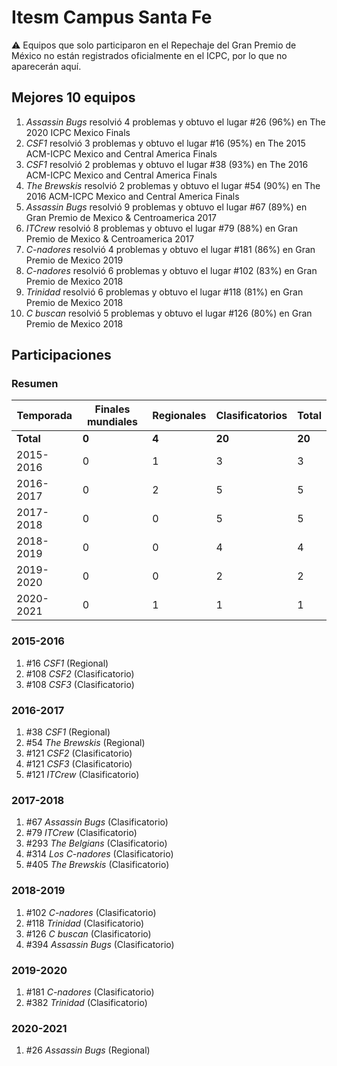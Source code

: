 # Itesm Campus Santa Fe

:warning: Equipos que solo participaron en el Repechaje del Gran Premio de México no están registrados oficialmente en el ICPC, por lo que no aparecerán aquí.

## Mejores 10 equipos

1. _Assassin Bugs_ resolvió 4 problemas y obtuvo el lugar #26 (96%) en The 2020 ICPC Mexico Finals
1. _CSF1_ resolvió 3 problemas y obtuvo el lugar #16 (95%) en The 2015 ACM-ICPC Mexico and Central America Finals
1. _CSF1_ resolvió 2 problemas y obtuvo el lugar #38 (93%) en The 2016 ACM-ICPC Mexico and Central America Finals
1. _The Brewskis_ resolvió 2 problemas y obtuvo el lugar #54 (90%) en The 2016 ACM-ICPC Mexico and Central America Finals
1. _Assassin Bugs_ resolvió 9 problemas y obtuvo el lugar #67 (89%) en Gran Premio de Mexico & Centroamerica 2017
1. _ITCrew_ resolvió 8 problemas y obtuvo el lugar #79 (88%) en Gran Premio de Mexico & Centroamerica 2017
1. _C-nadores_ resolvió 4 problemas y obtuvo el lugar #181 (86%) en Gran Premio de Mexico 2019
1. _C-nadores_ resolvió 6 problemas y obtuvo el lugar #102 (83%) en Gran Premio de Mexico 2018
1. _Trinidad_ resolvió 6 problemas y obtuvo el lugar #118 (81%) en Gran Premio de Mexico 2018
1. _C buscan_ resolvió 5 problemas y obtuvo el lugar #126 (80%) en Gran Premio de Mexico 2018

## Participaciones

### Resumen

| Temporada | Finales mundiales | Regionales | Clasificatorios | Total |
| --- | --- | --- | --- | --- |
| **Total** | **0** | **4** | **20** | **20** |
| 2015-2016 | 0 | 1 | 3 | 3 |
| 2016-2017 | 0 | 2 | 5 | 5 |
| 2017-2018 | 0 | 0 | 5 | 5 |
| 2018-2019 | 0 | 0 | 4 | 4 |
| 2019-2020 | 0 | 0 | 2 | 2 |
| 2020-2021 | 0 | 1 | 1 | 1 |

### 2015-2016

1. #16 _CSF1_ (Regional)
1. #108 _CSF2_ (Clasificatorio)
1. #108 _CSF3_ (Clasificatorio)

### 2016-2017

1. #38 _CSF1_ (Regional)
1. #54 _The Brewskis_ (Regional)
1. #121 _CSF2_ (Clasificatorio)
1. #121 _CSF3_ (Clasificatorio)
1. #121 _ITCrew_ (Clasificatorio)

### 2017-2018

1. #67 _Assassin Bugs_ (Clasificatorio)
1. #79 _ITCrew_ (Clasificatorio)
1. #293 _The Belgians_ (Clasificatorio)
1. #314 _Los C-nadores_ (Clasificatorio)
1. #405 _The Brewskis_ (Clasificatorio)

### 2018-2019

1. #102 _C-nadores_ (Clasificatorio)
1. #118 _Trinidad_ (Clasificatorio)
1. #126 _C buscan_ (Clasificatorio)
1. #394 _Assassin Bugs_ (Clasificatorio)

### 2019-2020

1. #181 _C-nadores_ (Clasificatorio)
1. #382 _Trinidad_ (Clasificatorio)

### 2020-2021

1. #26 _Assassin Bugs_ (Regional)




